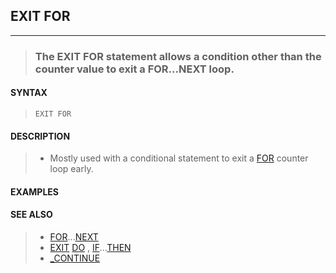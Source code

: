 ## EXIT FOR
---
<blockquote>

### The EXIT FOR statement allows a condition other than the counter value to exit a FOR...NEXT loop.

</blockquote>

#### SYNTAX

<blockquote>

`EXIT FOR`

</blockquote>

#### DESCRIPTION

<blockquote>

* Mostly used with a conditional statement to exit a [FOR](./FOR.md) counter loop early.


</blockquote>

#### EXAMPLES

<blockquote>


</blockquote>

#### SEE ALSO

<blockquote>

* [FOR](./FOR.md)...[NEXT](./NEXT.md)
* [EXIT](./EXIT.md) [DO](./DO.md) , [IF](./IF.md)...[THEN](./THEN.md)
* [_CONTINUE](./_CONTINUE.md)

</blockquote>

